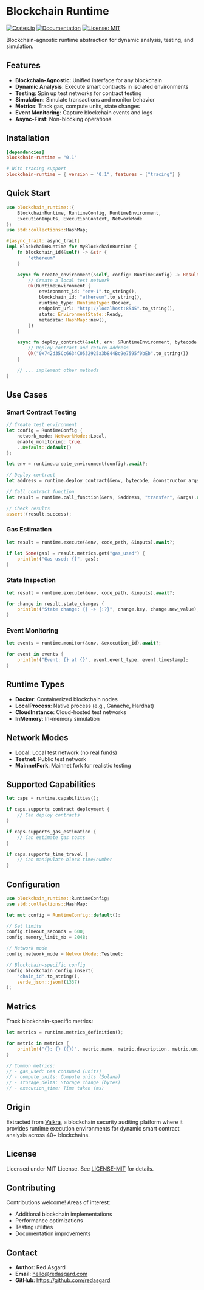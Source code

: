 # Blockchain Runtime

[![Crates.io](https://img.shields.io/crates/v/blockchain-runtime.svg)](https://crates.io/crates/blockchain-runtime)
[![Documentation](https://docs.rs/blockchain-runtime/badge.svg)](https://docs.rs/blockchain-runtime)
[![License: MIT](https://img.shields.io/badge/License-MIT-blue.svg)](LICENSE-MIT)

Blockchain-agnostic runtime abstraction for dynamic analysis, testing, and simulation.

## Features

- **Blockchain-Agnostic**: Unified interface for any blockchain
- **Dynamic Analysis**: Execute smart contracts in isolated environments
- **Testing**: Spin up test networks for contract testing
- **Simulation**: Simulate transactions and monitor behavior
- **Metrics**: Track gas, compute units, state changes
- **Event Monitoring**: Capture blockchain events and logs
- **Async-First**: Non-blocking operations

## Installation

```toml
[dependencies]
blockchain-runtime = "0.1"

# With tracing support
blockchain-runtime = { version = "0.1", features = ["tracing"] }
```

## Quick Start

```rust
use blockchain_runtime::{
    BlockchainRuntime, RuntimeConfig, RuntimeEnvironment,
    ExecutionInputs, ExecutionContext, NetworkMode
};
use std::collections::HashMap;

#[async_trait::async_trait]
impl BlockchainRuntime for MyBlockchainRuntime {
    fn blockchain_id(&self) -> &str {
        "ethereum"
    }

    async fn create_environment(&self, config: RuntimeConfig) -> Result<RuntimeEnvironment> {
        // Create a local test network
        Ok(RuntimeEnvironment {
            environment_id: "env-1".to_string(),
            blockchain_id: "ethereum".to_string(),
            runtime_type: RuntimeType::Docker,
            endpoint_url: "http://localhost:8545".to_string(),
            state: EnvironmentState::Ready,
            metadata: HashMap::new(),
        })
    }

    async fn deploy_contract(&self, env: &RuntimeEnvironment, bytecode: &[u8], args: &[u8]) -> Result<String> {
        // Deploy contract and return address
        Ok("0x742d35Cc6634C0532925a3b844Bc9e7595f0bEb".to_string())
    }

    // ... implement other methods
}
```

## Use Cases

### Smart Contract Testing

```rust
// Create test environment
let config = RuntimeConfig {
    network_mode: NetworkMode::Local,
    enable_monitoring: true,
    ..Default::default()
};

let env = runtime.create_environment(config).await?;

// Deploy contract
let address = runtime.deploy_contract(&env, bytecode, &constructor_args).await?;

// Call contract function
let result = runtime.call_function(&env, &address, "transfer", &args).await?;

// Check results
assert!(result.success);
```

### Gas Estimation

```rust
let result = runtime.execute(&env, code_path, &inputs).await?;

if let Some(gas) = result.metrics.get("gas_used") {
    println!("Gas used: {}", gas);
}
```

### State Inspection

```rust
let result = runtime.execute(&env, code_path, &inputs).await?;

for change in result.state_changes {
    println!("State change: {} -> {:?}", change.key, change.new_value);
}
```

### Event Monitoring

```rust
let events = runtime.monitor(&env, &execution_id).await?;

for event in events {
    println!("Event: {} at {}", event.event_type, event.timestamp);
}
```

## Runtime Types

- **Docker**: Containerized blockchain nodes
- **LocalProcess**: Native process (e.g., Ganache, Hardhat)
- **CloudInstance**: Cloud-hosted test networks
- **InMemory**: In-memory simulation

## Network Modes

- **Local**: Local test network (no real funds)
- **Testnet**: Public test network
- **MainnetFork**: Mainnet fork for realistic testing

## Supported Capabilities

```rust
let caps = runtime.capabilities();

if caps.supports_contract_deployment {
    // Can deploy contracts
}

if caps.supports_gas_estimation {
    // Can estimate gas costs
}

if caps.supports_time_travel {
    // Can manipulate block time/number
}
```

## Configuration

```rust
use blockchain_runtime::RuntimeConfig;
use std::collections::HashMap;

let mut config = RuntimeConfig::default();

// Set limits
config.timeout_seconds = 600;
config.memory_limit_mb = 2048;

// Network mode
config.network_mode = NetworkMode::Testnet;

// Blockchain-specific config
config.blockchain_config.insert(
    "chain_id".to_string(),
    serde_json::json!(1337)
);
```

## Metrics

Track blockchain-specific metrics:

```rust
let metrics = runtime.metrics_definition();

for metric in metrics {
    println!("{}: {} ({})", metric.name, metric.description, metric.unit);
}

// Common metrics:
// - gas_used: Gas consumed (units)
// - compute_units: Compute units (Solana)
// - storage_delta: Storage change (bytes)
// - execution_time: Time taken (ms)
```

## Origin

Extracted from [Valkra](https://github.com/asgardtech/valkra), a blockchain security auditing platform where it provides runtime execution environments for dynamic smart contract analysis across 40+ blockchains.

## License

Licensed under MIT License. See [LICENSE-MIT](LICENSE-MIT) for details.

## Contributing

Contributions welcome! Areas of interest:
- Additional blockchain implementations
- Performance optimizations
- Testing utilities
- Documentation improvements

## Contact

- **Author**: Red Asgard
- **Email**: hello@redasgard.com
- **GitHub**: https://github.com/redasgard

